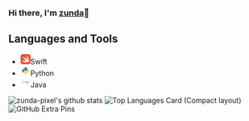 ### Hi there, I'm [zunda](https://twitter.com/zunda_pixel)👋

## Languages and Tools

- <code><img height="20" src="https://raw.githubusercontent.com/github/explore/80688e429a7d4ef2fca1e82350fe8e3517d3494d/topics/swift/swift.png"></code>Swift
- <code><img height="20" src="https://raw.githubusercontent.com/github/explore/80688e429a7d4ef2fca1e82350fe8e3517d3494d/topics/python/python.png"></code>Python
- <code><img height="20" src="https://raw.githubusercontent.com/github/explore/80688e429a7d4ef2fca1e82350fe8e3517d3494d/topics/java/java.png"></code>Java

![zunda-pixel's github stats](https://github-readme-stats.vercel.app/api?username=zunda-pixel&count_private=true&theme=calm)
![Top Languages Card (Compact layout)](https://github-readme-stats.vercel.app/api/top-langs/?username=zunda-pixel&layout=compact&theme=calm)
![GitHub Extra Pins](https://github-readme-stats.vercel.app/api/pin/?username=zunda-pixel&repo=Celemo&theme=calm)

